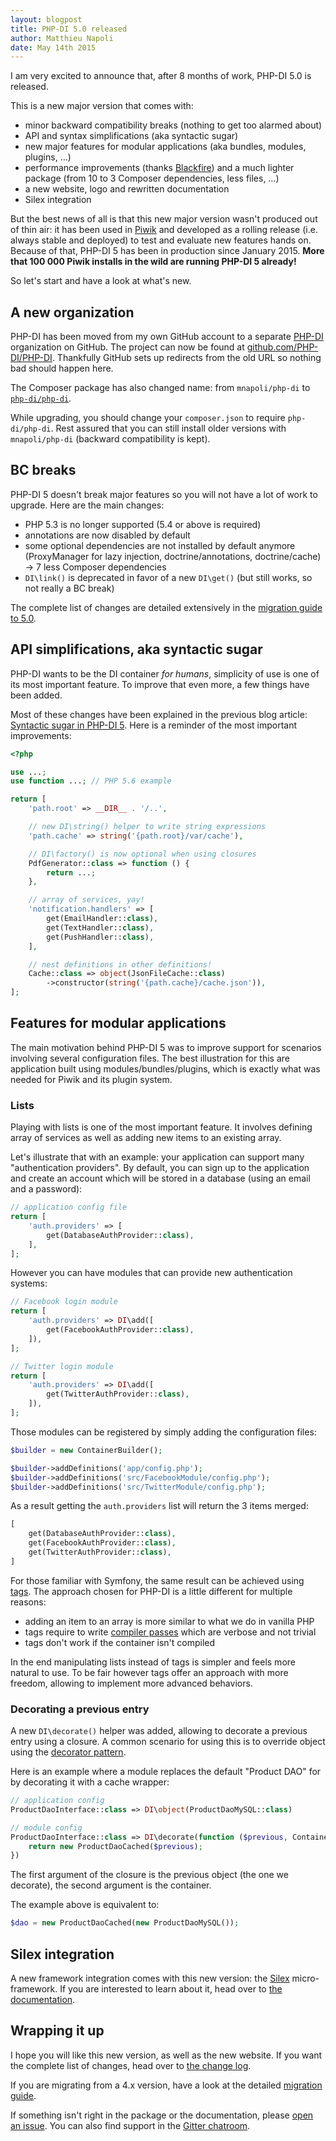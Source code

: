 ```yaml
---
layout: blogpost
title: PHP-DI 5.0 released
author: Matthieu Napoli
date: May 14th 2015
---
```


I am very excited to announce that, after 8 months of work, PHP-DI 5.0 is released.

This is a new major version that comes with:

- minor backward compatibility breaks (nothing to get too alarmed about)
- API and syntax simplifications (aka syntactic sugar)
- new major features for modular applications (aka bundles, modules, plugins, …)
- performance improvements (thanks [Blackfire](https://blackfire.io/)) and a much lighter package (from 10 to 3 Composer dependencies, less files, …)
- a new website, logo and rewritten documentation
- Silex integration

But the best news of all is that this new major version wasn't produced out of thin air: it has been used in [Piwik](https://piwik.org/) and developed as a rolling release (i.e. always stable and deployed) to test and evaluate new features hands on. Because of that, PHP-DI 5 has been in production since January 2015. **More that 100 000 Piwik installs in the wild are running PHP-DI 5 already!**

So let's start and have a look at what's new.

## A new organization

PHP-DI has been moved from my own GitHub account to a separate [PHP-DI](https://github.com/PHP-DI) organization on GitHub. The project can now be found at [github.com/PHP-DI/PHP-DI](https://github.com/PHP-DI/PHP-DI). Thankfully GitHub sets up redirects from the old URL so nothing bad should happen here.

The Composer package has also changed name: from `mnapoli/php-di` to [`php-di/php-di`](https://packagist.org/packages/php-di/php-di).

While upgrading, you should change your `composer.json` to require `php-di/php-di`. Rest assured that you can still install older versions with `mnapoli/php-di` (backward compatibility is kept).

## BC breaks

PHP-DI 5 doesn't break major features so you will not have a lot of work to upgrade. Here are the main changes:

- PHP 5.3 is no longer supported (5.4 or above is required)
- annotations are now disabled by default
- some optional dependencies are not installed by default anymore (ProxyManager for lazy injection, doctrine/annotations, doctrine/cache) -> 7 less Composer dependencies
- `DI\link()` is deprecated in favor of a new `DI\get()` (but still works, so not really a BC break)

The complete list of changes are detailed extensively in the [migration guide to 5.0](../doc/migration/5.0.md).

## API simplifications, aka syntactic sugar

PHP-DI wants to be the DI container *for humans*, simplicity of use is one of its most important feature. To improve that even more, a few things have been added.

Most of these changes have been explained in the previous blog article: [Syntactic sugar in PHP-DI 5](14-php-di-5-syntaxic-sugar.md). Here is a reminder of the most important improvements:

```php
<?php

use ...;
use function ...; // PHP 5.6 example

return [
    'path.root' => __DIR__ . '/..',

    // new DI\string() helper to write string expressions
    'path.cache' => string('{path.root}/var/cache'),

    // DI\factory() is now optional when using closures
    PdfGenerator::class => function () {
        return ...;
    },

    // array of services, yay!
    'notification.handlers' => [
        get(EmailHandler::class),
        get(TextHandler::class),
        get(PushHandler::class),
    ],

    // nest definitions in other definitions!
    Cache::class => object(JsonFileCache::class)
        ->constructor(string('{path.cache}/cache.json')),
];
```

## Features for modular applications

The main motivation behind PHP-DI 5 was to improve support for scenarios involving several configuration files. The best illustration for this are application built using modules/bundles/plugins, which is exactly what was needed for Piwik and its plugin system.

### Lists

Playing with lists is one of the most important feature. It involves defining array of services as well as adding new items to an existing array.

Let's illustrate that with an example: your application can support many "authentication providers". By default, you can sign up to the application and create an account which will be stored in a database (using an email and a password):

```php
// application config file
return [
    'auth.providers' => [
        get(DatabaseAuthProvider::class),
    ],
];
```

However you can have modules that can provide new authentication systems:

```php
// Facebook login module
return [
    'auth.providers' => DI\add([
        get(FacebookAuthProvider::class),
    ]),
];
```

```php
// Twitter login module
return [
    'auth.providers' => DI\add([
        get(TwitterAuthProvider::class),
    ]),
];
```

Those modules can be registered by simply adding the configuration files:

```php
$builder = new ContainerBuilder();

$builder->addDefinitions('app/config.php');
$builder->addDefinitions('src/FacebookModule/config.php');
$builder->addDefinitions('src/TwitterModule/config.php');
```

As a result getting the `auth.providers` list will return the 3 items merged:

```php
[
    get(DatabaseAuthProvider::class),
    get(FacebookAuthProvider::class),
    get(TwitterAuthProvider::class),
]
```

For those familiar with Symfony, the same result can be achieved using [tags](http://symfony.com/doc/current/components/dependency_injection/tags.html). The approach chosen for PHP-DI is a little different for multiple reasons:

- adding an item to an array is more similar to what we do in vanilla PHP
- tags require to write [compiler passes](http://symfony.com/doc/current/components/dependency_injection/tags.html#create-a-compilerpass) which are verbose and not trivial
- tags don't work if the container isn't compiled

In the end manipulating lists instead of tags is simpler and feels more natural to use. To be fair however tags offer an approach with more freedom, allowing to implement more advanced behaviors.

### Decorating a previous entry

A new `DI\decorate()` helper was added, allowing to decorate a previous entry using a closure. A common scenario for using this is to override object using the [decorator pattern](http://en.wikipedia.org/wiki/Decorator_pattern).

Here is an example where a module replaces the default "Product DAO" for by decorating it with a cache wrapper:

```php
// application config
ProductDaoInterface::class => DI\object(ProductDaoMySQL::class)
```

```php
// module config
ProductDaoInterface::class => DI\decorate(function ($previous, ContainerInterface $c) {
    return new ProductDaoCached($previous);
})
```

The first argument of the closure is the previous object (the one we decorate), the second argument is the container.

The example above is equivalent to:

```php
$dao = new ProductDaoCached(new ProductDaoMySQL());
```

## Silex integration

A new framework integration comes with this new version: the [Silex](http://silex.sensiolabs.org/) micro-framework. If you are interested to learn about it, head over to [the documentation](../doc/frameworks/silex.md).

## Wrapping it up

I hope you will like this new version, as well as the new website. If you want the complete list of changes, head over to [the change log](../change-log.md).

If you are migrating from a 4.x version, have a look at the detailed [migration guide](../doc/migration/5.0.md).

If something isn't right in the package or the documentation, please [open an issue](https://github.com/PHP-DI/PHP-DI/issues/new). You can also find support in the [Gitter chatroom](https://gitter.im/PHP-DI/PHP-DI).
